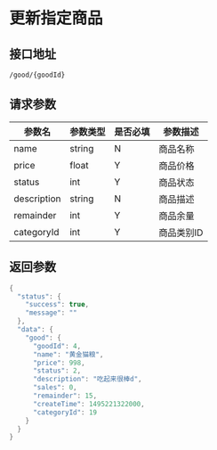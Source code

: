 # 更新指定商品

## 接口地址
```
/good/{goodId}
```

## 请求参数
|参数名|参数类型|是否必填|参数描述|
|-----|------|-------|-------|
|name|string|N|商品名称|
|price|float|Y|商品价格|
|status|int|Y|商品状态|
|description|string|N|商品描述|
|remainder|int|Y|商品余量|
|categoryId|int|Y|商品类别ID|

## 返回参数
```Java
{
  "status": {
    "success": true,
    "message": ""
  },
  "data": {
    "good": {
      "goodId": 4,
      "name": "黄金猫粮",
      "price": 998,
      "status": 2,
      "description": "吃起来很棒d",
      "sales": 0,
      "remainder": 15,
      "createTime": 1495221322000,
      "categoryId": 19
    }
  }
}
```
